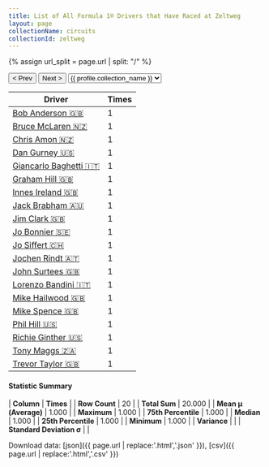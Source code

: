 ```yaml
---
title: List of All Formula 1® Drivers that Have Raced at Zeltweg
layout: page
collectionName: circuits
collectionId: zeltweg
---
```


{% assign url_split = page.url | split: "/" %}
<div id="collection-navigation">
<button onclick="selector.options[selector.selectedIndex-1].value && (window.location = selector.options[selector.selectedIndex-1].value);">&lt; Prev</button>
<button onclick="selector.options[selector.selectedIndex+1].value && (window.location = selector.options[selector.selectedIndex+1].value);">Next &gt;</button>
<select id="selector" onchange="this.options[this.selectedIndex].value && (window.location = this.options[this.selectedIndex].value);">
  {% for collectionId in site.data[page.collectionName].refs %}
    {% if collectionId == page.collectionId %}
      {% assign selected = "selected" %}
    {% else %}
      {% assign selected = "" %}
    {% endif %}
    {% assign profile = site.data[page.collectionName][collectionId].profile %}
    <option value="/f1/{{ page.collectionName }}/{{ collectionId }}/{{ url_split[4] }}" {{ selected }}>{{ profile.collection_name }}</option>
  {% endfor %}
</select>
</div>

| Driver | Times |
|--|--|
| [Bob Anderson 🇬🇧](/f1/drivers/anderson) | 1 |
| [Bruce McLaren 🇳🇿](/f1/drivers/mclaren) | 1 |
| [Chris Amon 🇳🇿](/f1/drivers/amon) | 1 |
| [Dan Gurney 🇺🇸](/f1/drivers/gurney) | 1 |
| [Giancarlo Baghetti 🇮🇹](/f1/drivers/baghetti) | 1 |
| [Graham Hill 🇬🇧](/f1/drivers/hill) | 1 |
| [Innes Ireland 🇬🇧](/f1/drivers/ireland) | 1 |
| [Jack Brabham 🇦🇺](/f1/drivers/jack_brabham) | 1 |
| [Jim Clark 🇬🇧](/f1/drivers/clark) | 1 |
| [Jo Bonnier 🇸🇪](/f1/drivers/bonnier) | 1 |
| [Jo Siffert 🇨🇭](/f1/drivers/siffert) | 1 |
| [Jochen Rindt 🇦🇹](/f1/drivers/rindt) | 1 |
| [John Surtees 🇬🇧](/f1/drivers/surtees) | 1 |
| [Lorenzo Bandini 🇮🇹](/f1/drivers/bandini) | 1 |
| [Mike Hailwood 🇬🇧](/f1/drivers/hailwood) | 1 |
| [Mike Spence 🇬🇧](/f1/drivers/spence) | 1 |
| [Phil Hill 🇺🇸](/f1/drivers/phil_hill) | 1 |
| [Richie Ginther 🇺🇸](/f1/drivers/ginther) | 1 |
| [Tony Maggs 🇿🇦](/f1/drivers/maggs) | 1 |
| [Trevor Taylor 🇬🇧](/f1/drivers/trevor_taylor) | 1 |

#### Statistic Summary

| **Column** | **Times** |
| **Row Count** | 20 |
| **Total Sum** | 20.000 |
| **Mean μ (Average)** | 1.000 |
| **Maximum** | 1.000 |
| **75th Percentile** | 1.000 |
| **Median** | 1.000 |
| **25th Percentile** | 1.000 |
| **Minimum** | 1.000 |
| **Variance** |  |
| **Standard Deviation σ** |  |

Download data: [json]({{ page.url | replace:'.html','.json' }}), [csv]({{ page.url | replace:'.html','.csv' }})
